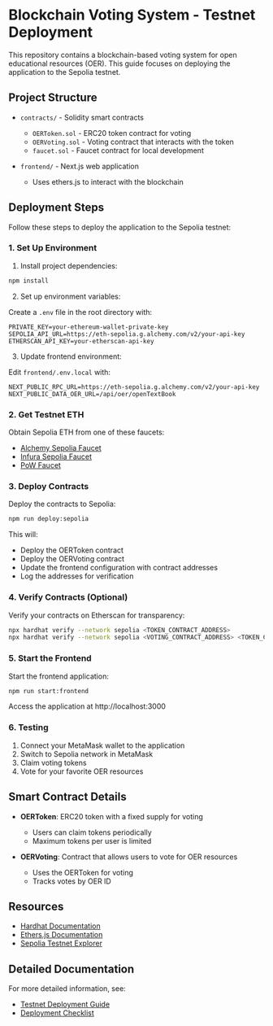 # Blockchain Voting System - Testnet Deployment

This repository contains a blockchain-based voting system for open educational resources (OER). This guide focuses on deploying the application to the Sepolia testnet.

## Project Structure

- `contracts/` - Solidity smart contracts
  - `OERToken.sol` - ERC20 token contract for voting
  - `OERVoting.sol` - Voting contract that interacts with the token
  - `faucet.sol` - Faucet contract for local development

- `frontend/` - Next.js web application
  - Uses ethers.js to interact with the blockchain

## Deployment Steps

Follow these steps to deploy the application to the Sepolia testnet:

### 1. Set Up Environment

1. Install project dependencies:

```bash
npm install
```

2. Set up environment variables:

Create a `.env` file in the root directory with:

```
PRIVATE_KEY=your-ethereum-wallet-private-key
SEPOLIA_API_URL=https://eth-sepolia.g.alchemy.com/v2/your-api-key
ETHERSCAN_API_KEY=your-etherscan-api-key
```

3. Update frontend environment:

Edit `frontend/.env.local` with:

```
NEXT_PUBLIC_RPC_URL=https://eth-sepolia.g.alchemy.com/v2/your-api-key
NEXT_PUBLIC_DATA_OER_URL=/api/oer/openTextBook
```

### 2. Get Testnet ETH

Obtain Sepolia ETH from one of these faucets:

- [Alchemy Sepolia Faucet](https://sepoliafaucet.com/)
- [Infura Sepolia Faucet](https://www.infura.io/faucet/sepolia)
- [PoW Faucet](https://sepolia-faucet.pk910.de/)

### 3. Deploy Contracts

Deploy the contracts to Sepolia:

```bash
npm run deploy:sepolia
```

This will:
- Deploy the OERToken contract
- Deploy the OERVoting contract
- Update the frontend configuration with contract addresses
- Log the addresses for verification

### 4. Verify Contracts (Optional)

Verify your contracts on Etherscan for transparency:

```bash
npx hardhat verify --network sepolia <TOKEN_CONTRACT_ADDRESS>
npx hardhat verify --network sepolia <VOTING_CONTRACT_ADDRESS> <TOKEN_CONTRACT_ADDRESS>
```

### 5. Start the Frontend

Start the frontend application:

```bash
npm run start:frontend
```

Access the application at http://localhost:3000

### 6. Testing

1. Connect your MetaMask wallet to the application
2. Switch to Sepolia network in MetaMask
3. Claim voting tokens
4. Vote for your favorite OER resources

## Smart Contract Details

- **OERToken**: ERC20 token with a fixed supply for voting
  - Users can claim tokens periodically
  - Maximum tokens per user is limited

- **OERVoting**: Contract that allows users to vote for OER resources
  - Uses the OERToken for voting
  - Tracks votes by OER ID

## Resources

- [Hardhat Documentation](https://hardhat.org/docs)
- [Ethers.js Documentation](https://docs.ethers.org/v6/)
- [Sepolia Testnet Explorer](https://sepolia.etherscan.io/)

## Detailed Documentation

For more detailed information, see:

- [Testnet Deployment Guide](./TESTNET_DEPLOYMENT.md)
- [Deployment Checklist](./DEPLOYMENT_CHECKLIST.md)
